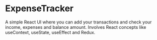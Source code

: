 # ExpenseTracker
A simple React UI where you can add your transactions and check your income, expenses and balance amount.
Involves React concepts like useContext, useState, useEffect and Redux.
